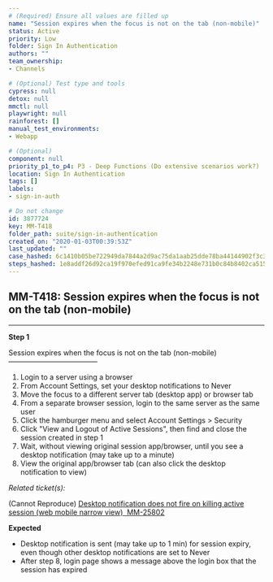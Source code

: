 ```yaml
---
# (Required) Ensure all values are filled up
name: "Session expires when the focus is not on the tab (non-mobile)"
status: Active
priority: Low
folder: Sign In Authentication
authors: ""
team_ownership: 
- Channels

# (Optional) Test type and tools
cypress: null
detox: null
mmctl: null
playwright: null
rainforest: []
manual_test_environments: 
- Webapp

# (Optional)
component: null
priority_p1_to_p4: P3 - Deep Functions (Do extensive scenarios work?)
location: Sign In Authentication
tags: []
labels: 
- sign-in-auth

# Do not change
id: 3877724
key: MM-T418
folder_path: suite/sign-in-authentication
created_on: "2020-01-03T00:39:53Z"
last_updated: ""
case_hashed: 6c1410b05be722949da7844a2d9ac75da1aab25dde78ba44144902f3c385f0d33af6aff88124d807a4f704b341f34b38
steps_hashed: 1e8addf26d92ca19f970efed91ca9fe34b2248e731b0c84b8402ca5157f219131b6234b6dfe8bd8104c1c4e7ad50f090
---
```


## MM-T418: Session expires when the focus is not on the tab (non-mobile)

---

**Step 1**

Session expires when the focus is not on the tab (non-mobile)\
–––––––––––––––––––––––––

1. Login to a server using a browser
2. From Account Settings, set your desktop notifications to Never
3. Move the focus to a different server tab (desktop app) or browser tab
4. From a separate browser session, login to the same server as the same user
5. Click the hamburger menu and select Account Settings > Security
6. Click "View and Logout of Active Sessions", then find and close the session created in step 1
7. Wait, without viewing original session app/browser, until you see a desktop notification (may take up to a minute)
8. View the original app/browser tab (can also click the desktop notification to view)

_Related ticket(s):_

(Cannot Reproduce) [Desktop notification does not fire on killing active session (web mobile narrow view)  MM-25802](https://mattermost.atlassian.net/browse/MM-25802)

**Expected**

- Desktop notification is sent (may take up to 1 min) for session expiry, even though other desktop notifications are set to Never
- After step 8, login page shows a message above the login box that the session has expired

